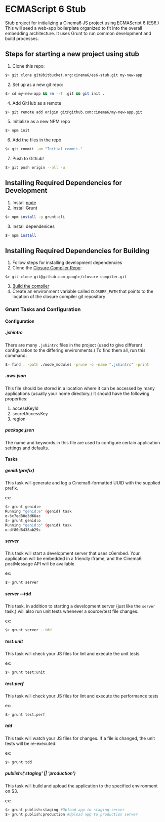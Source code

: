 ECMAScript 6 Stub
====

Stub project for initializing a Cinema6 JS project using ECMAScript 6 (ES6.) 
This will seed a web-app boilerplate organized to fit into the overall embedding architecture. 
It uses Grunt to run common development and build processes.

Steps for starting a new project using stub
-------------------------------------------

1. Clone this repo:
```bash
$> git clone git@bitbucket.org:cinema6/es6-stub.git my-new-app
```
2. Set up as a new git repo:
```bash
$> cd my-new-app && rm -rf .git && git init .
```
4. Add GitHub as a remote
```bash
$> git remote add origin git@github.com:cinema6/my-new-app.git
```
5. Initialize as a new NPM repo
```bash
$> npm init
```
6. Add the files in the repo
```bash
$> git commit -am "Initial commit."
```
7. Push to Github!
```bash
$> git push origin --all -u
```

Installing Required Dependencies for Development
------------------------------------------------
1. Install [node](http://nodejs.org/download/)
2. Install Grunt
```bash
$> npm install -g grunt-cli
```
3. Install dependenices
```bash
$> npm install
```

Installing Required Dependencies for Building
---------------------------------------------
1. Follow steps for installing development dependencies
2. Clone the [Closure Compiler Repo](https://github.com/google/closure-compiler):
```
$> git clone git@github.com:google/closure-compiler.git
```
3. [Build the compiler](https://github.com/google/closure-compiler#building-it-yourself)
4. Create an environment variable called ```CLOSURE_PATH``` that points to the location of the
   closure compiler git repository



### Grunt Tasks and Configuration
#### Configuration
##### .jshintrc
There are many ```.jshintrc``` files in the project (used to give different configuration to the differing environments.) To find them all, run this command:
```bash
$> find . -path ./node_modules -prune -o -name ".jshintrc" -print
```
##### .aws.json
This file should be stored in a location where it can be accessed by many applications (usually your home directory.) It should have the following properties:

1. accessKeyId
2. secretAccessKey
3. region

##### package.json
The name and keywords in this file are used to configure certain application settings and defaults.

#### Tasks

##### genid:(prefix)
This task will generate and log a Cinema6-formatted UUID with the supplied prefix.

ex:
```bash
$> grunt genid:e
Running "genid:e" (genid) task
e-6c7ed80e3d68ac
$> grunt genid:o
Running "genid:o" (genid) task
o-df80d6438ab29c
```

##### server
This task will start a development server that uses c6embed. Your application will be embedded in a friendly iframe, and the Cinema6 postMessage API will be available.

ex:
```bash
$> grunt server
```

##### server --tdd
This task, in addition to starting a development server (just like the ```server``` task,) will also run unit tests whenever a source/test file changes.

ex:
```bash
$> grunt server --tdd
```

##### test:unit
This task will check your JS files for lint and execute the unit tests

ex:
```bash
$> grunt test:unit
```

##### test:perf
This task will check your JS files for lint and execute the performance tests

ex:
```bash
$> grunt test:perf
```

##### tdd
This task will watch your JS files for changes. If a file is changed, the unit tests will be re-executed.

ex:
```bash
$> grunt tdd
```

##### publish:('staging' || 'production')
This task will build and upload the application to the specified environment on S3.

ex:
```bash
$> grunt publish:staging #Upload app to staging server
$> grunt publish:production #Upload app to production server
```
